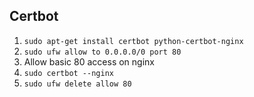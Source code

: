 ## Certbot

1. `sudo apt-get install certbot python-certbot-nginx`
2. `sudo ufw allow to 0.0.0.0/0 port 80`
3. Allow basic 80 access on nginx
4. `sudo certbot --nginx`
5. `sudo ufw delete allow 80`
